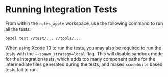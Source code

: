# Running Integration Tests

From within the `rules_apple` workspace, use the following command to run all
the tests:

```bash
bazel test //test/... //tools/...
```

When using Xcode 10 to run the tests, you may also be required to run the tests
with the `--spawn_strategy=local` flag. This will disable sandbox mode for the
integration tests, which adds too many component paths for the intermediate
files generated during the tests, and makes `xcodebuild` based tests fail to
run.
